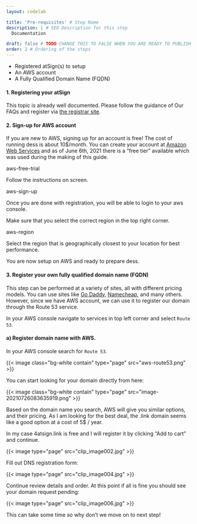 ```yaml
---
layout: codelab

title: 'Pre-requisites' # Step Name
description: | # SEO Description for this step
  Documentation

draft: false # TODO CHANGE THIS TO FALSE WHEN YOU ARE READY TO PUBLISH THE PAGE
order: 2 # Ordering of the steps
---
```


* Registered atSign(s) to setup
* An AWS account
* A Fully Qualified Domain Name (FQDN)


#### 1. Registering your atSign

This topic is already well documented. Please follow the guidance of Our FAQs and register via [the registrar site](https://atsign.com/get-an-sign/).

#### 2. Sign-up for AWS account

If you are new to AWS, signing up for an account is free! The cost of running dess is about 10$/month. You can create your account at [Amazon Web Services](https://aws.amazon.com/) and as of June 6th, 2021 there is a “free tier” available which was used during the making of this guide.

aws-free-trial

Follow the instructions on screen.

aws-sign-up

Once you are done with registration, you will be able to login to your aws console.

Make sure that you select the correct region in the top right corner.

aws-region

Select the region that is geographically closest to your location for best performance.

You are now setup on AWS and ready to prepare dess.

#### 3. Register your own fully qualified domain name (FQDN) 

This step can be performed at a variety of sites, all with different pricing models. You can use sites like [Go Daddy](http://www.godaddy.com/), [Namecheap](https://www.namecheap.com/), and many others. However, since we have AWS account, we can use it to register our domain through the Route 53 service.

In your AWS console navigate to services in top left corner and select `Route 53`.

#### a) Register domain name with AWS. 

In your AWS console search for `Route 53`.

{{< image class="bg-white contain" type="page" src="aws-route53.png" >}}

You can start looking for your domain directly from here:

{{< image class="bg-white contain" type="page" src="image-20210726083635919.png" >}}

Based on the domain name you search, AWS will give you similar options, and their pricing. As I am looking for the best deal, the .link domain seems like a good option at a cost of 5$ / year.

In my case 4atsign.link is free and I will register it by clicking “Add to cart” and continue.

{{< image type="page" src="clip_image002.jpg" >}}

Fill out DNS registration form:

{{< image type="page" src="clip_image004.jpg" >}}

Continue review details and order. At this point if all is fine you should see your domain request pending:

{{< image type="page" src="clip_image006.jpg" >}}

This can take some time so why don’t we move on to next step!